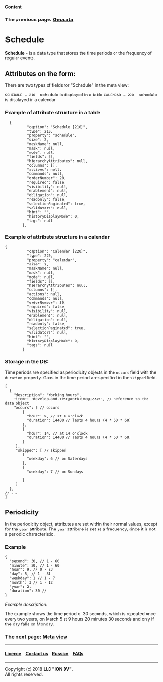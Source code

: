 #### [Content](/docs/en/index.md)

### The previous page: [Geodata](/docs/en/2_system_description/metadata_structure/meta_class/type_geodata100.md)  

# Schedule

**Schedule** - is a data type that stores the time periods or the frequency of regular events.

## Attributes on the form:

There are two types of fields for "Schedule" in the meta view:

`SCHEDULE = 210` – schedule is displayed in a table
`CALENDAR = 220` – schedule is displayed in a calendar

### Example of attribute structure in a table

```
  {
          "caption": "Schedule [210]",
          "type": 210,
          "property": "schedule",
          "size": 2,
          "maskName": null,
          "mask": null,
          "mode": null,
          "fields": [],
          "hierarchyAttributes": null,
          "columns": [],
          "actions": null,
          "commands": null,
          "orderNumber": 20,
          "required": false,
          "visibility": null,
          "enablement": null,
          "obligation": null,
          "readonly": false,
          "selectionPaginated": true,
          "validators": null,
          "hint": "",
          "historyDisplayMode": 0,
          "tags": null
        },
```

### Example of attribute structure in a calendar

```
{
          "caption": "Calendar [220]",
          "type": 220,
          "property": "calendar",
          "size": 2,
          "maskName": null,
          "mask": null,
          "mode": null,
          "fields": [],
          "hierarchyAttributes": null,
          "columns": [],
          "actions": null,
          "commands": null,
          "orderNumber": 30,
          "required": false,
          "visibility": null,
          "enablement": null,
          "obligation": null,
          "readonly": false,
          "selectionPaginated": true,
          "validators": null,
          "hint": "",
          "historyDisplayMode": 0,
          "tags": null
        }
```

### Storage in the DB:

Time periods are specified as periodicity objects in the `occurs` field with the ` duration` property. Gaps in the time period are specified in the `skipped` field.

```
[
  {
    "description": "Working hours",
    "item": "develop-and-test@WorkTime@12345", // Reference to the data object
    "occurs": [ // occurs
        {
          "hour": 9, // at 9 o'clock
          "duration": 14400 // lasts 4 hours (4 * 60 * 60)
        },
        {
          "hour": 14, // at 14 o'clock
          "duration": 14400 // lasts 4 hours (4 * 60 * 60)
        }
     ],
     "skipped": [ // skipped
        {
          "weekday": 6 // on Saterdays
        },
        {
          "weekday": 7 // on Sundays

        }
     ]
  },
// ...
]
```

## Periodicity

In the periodicity object, attributes are set within their normal values, except for the `year` attribute. The `year` attribute is set as a frequency, since it is not a periodic characteristic.

### Example

```
{
  "second": 30, // 1 - 60
  "minute": 20, // 1 - 60
  "hour": 9, // 0 - 23
  "day": 5, // 1 - 31
  "weekday": 1 // 1 - 7
  "month": 3 // 1 - 12
  "year": 2,
  "duration": 30 // 
}
```
 *Example description:* 
 
The example shows the time period of 30 seconds, which is repeated once every two years, on March 5 at 9 hours 20 minutes 30 seconds and only if the day falls on Monday.

### The next page: [Meta view](/docs/en/2_system_description/metadata_structure/meta_view/meta_view_main.md)
--------------------------------------------------------------------------  


 #### [Licence](/LICENSE) &ensp;  [Contact us](https://iondv.com) &ensp;  [Russian](/docs/ru/2_system_description/metadata_structure/meta_class/type_schedule210.md)   &ensp; [FAQs](/faqs.md)   <div><img src="https://mc.iondv.com/watch/local/docs/framework" style="position:absolute; left:-9999px;" height=1 width=1 alt="iondv metrics"></div>       



--------------------------------------------------------------------------  

Copyright (c) 2018 **LLC "ION DV"**.   
All rights reserved. 

